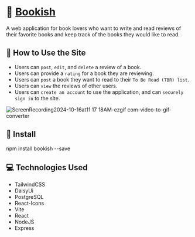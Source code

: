 # :open_book: [Bookish](http://eb-bookish-dev.us-west-2.elasticbeanstalk.com/)

A web application for book lovers who want to write and read reviews of their favorite books and keep track of the books they would like to read.

## :memo: How to Use the Site

- Users can `post`, `edit`, and `delete` a review of a book.
- Users can provide a `rating` for a book they are reviewing.
- Users can `post` a book they want to read to their `To Be Read (TBR) list`.
- Users can `view` the reviews of other users.
- Users can `create an account` to use the application, and can `securely sign in` to the site.

![ScreenRecording2024-10-16at11 17 18AM-ezgif com-video-to-gif-converter](https://github.com/user-attachments/assets/bbce90a7-0715-4178-ad62-a910adf9c484)

## :floppy_disk: Install

npm install bookish --save

## :computer: Technologies Used

- TailwindCSS
- DaisyUi
- PostgreSQL
- React-Icons
- Vite
- React
- NodeJS
- Express
